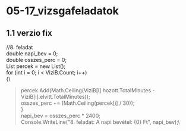 # 05-17_vizsgafeladatok

## 1.1 verzio fix

//8. feladat\
double napi_bev = 0;\
double osszes_perc = 0;\
List<double> percek = new List<double>();\
for (int i = 0; i < ViziB.Count; i++)\
{\
> percek.Add(Math.Ceiling(ViziB[i].hozott.TotalMinutes - ViziB[i].elvitt.TotalMinutes));\
> osszes_perc += (Math.Ceiling(percek[i] / 30));\
}\
napi_bev = osszes_perc * 2400;\
Console.WriteLine("8. feladat: A napi bevétel: {0} Ft", napi_bev);\
